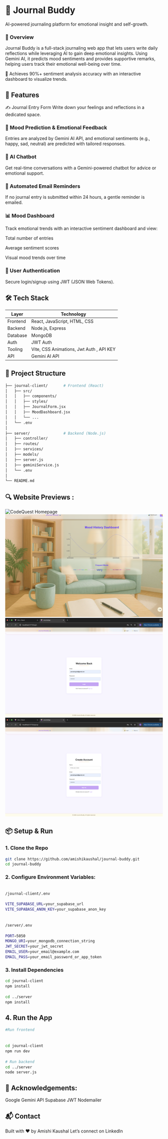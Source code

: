 # 📝 Journal Buddy
AI-powered journaling platform for emotional insight and self-growth.

### 🌟 Overview
Journal Buddy is a full-stack journaling web app that lets users write daily reflections while leveraging AI to gain deep emotional insights. Using Gemini AI, it predicts mood sentiments and provides supportive remarks, helping users track their emotional well-being over time.

🧠 Achieves 90%+ sentiment analysis accuracy with an interactive dashboard to visualize trends.

## 🚀 Features
✍️ Journal Entry Form
Write down your feelings and reflections in a dedicated space.

### 🤖 Mood Prediction & Emotional Feedback
Entries are analyzed by Gemini AI API, and emotional sentiments (e.g., happy, sad, neutral) are predicted with tailored responses.

### 💬 AI Chatbot
Get real-time conversations with a Gemini-powered chatbot for advice or emotional support.

### 📧 Automated Email Reminders
If no journal entry is submitted within 24 hours, a gentle reminder is emailed.

### 📊 Mood Dashboard
Track emotional trends with an interactive sentiment dashboard and view:

Total number of entries

Average sentiment scores

Visual mood trends over time

### 🔐 User Authentication
Secure login/signup using JWT (JSON Web Tokens).

## 🛠️ Tech Stack

 Layer     | Technology                            |
|-----------|----------------------------------------|
| Frontend  | React, JavaScript, HTML, CSS           |
| Backend   | Node.js, Express                       |
| Database  | MongoDB                                |
| Auth      | JWT Auth               |
| Tooling   | Vite, CSS Animations, Jwt Auth , API KEY        |
| API       | Gemini AI API                          |

## 📁 Project Structure
```bash
├── journal-client/       # Frontend (React)
│   ├── src/
│   │   ├── components/
│   │   ├── styles/
│   │   ├── JournalForm.jsx
│   │   ├── MoodDashboard.jsx
│   │   └── ...
│   └── .env
│
├── server/               # Backend (Node.js)
│   ├── controller/
│   ├── routes/
│   ├── services/
│   ├── models/
│   ├── server.js
│   ├── geminiService.js
│   └── .env
│
└── README.md
```

## 🔍 Website Previews : 
![CodeQuest Homepage](./journal-client/src/assets/mainpage.png)
![CodeQuest Homepage](./journal-client/src/assets/mood.png)
![CodeQuest Homepage](./journal-client/src/assets/login.png)
![CodeQuest Homepage](./journal-client/src/assets/signup.png)


## 📦 Setup & Run

### 1. Clone the Repo
```bash
git clone https://github.com/amishikaushal/journal-buddy.git
cd journal-buddy
```

### 2. Configure Environment Variables:

```bash

/journal-client/.env

VITE_SUPABASE_URL=your_supabase_url
VITE_SUPABASE_ANON_KEY=your_supabase_anon_key


/server/.env

PORT=5050
MONGO_URI=your_mongodb_connection_string
JWT_SECRET=your_jwt_secret
EMAIL_USER=your_email@example.com
EMAIL_PASS=your_email_password_or_app_token
```

### 3. Install Dependencies
```bash
cd journal-client
npm install

cd ../server
npm install
```

## 4. Run the App
```bash
#Run frontend


cd journal-client
npm run dev

# Run backend
cd ../server
node server.js
```

## 🙌 Acknowledgements:

Google Gemini API
Supabase
JWT
Nodemailer

## 📬 Contact
Built with ❤️ by Amishi Kaushal
Let’s connect on LinkedIn